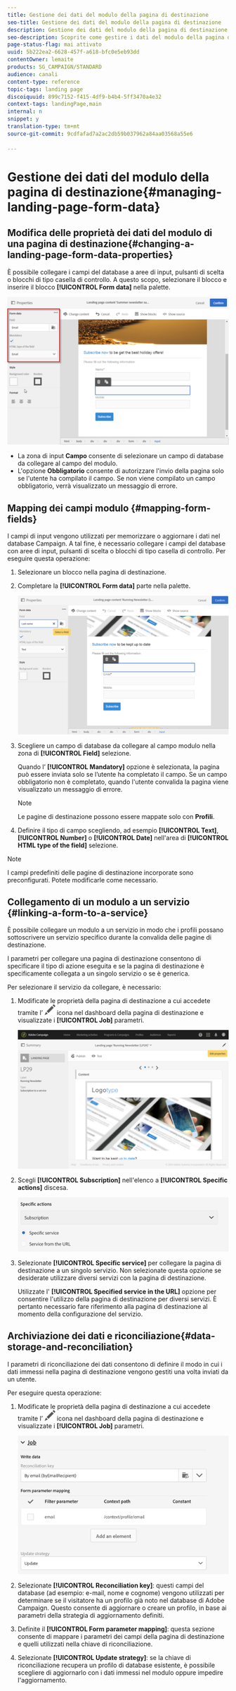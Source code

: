 ```yaml
---
title: Gestione dei dati del modulo della pagina di destinazione
seo-title: Gestione dei dati del modulo della pagina di destinazione
description: Gestione dei dati del modulo della pagina di destinazione
seo-description: Scoprite come gestire i dati del modulo della pagina di destinazione.
page-status-flag: mai attivato
uuid: 5b222ea2-6628-457f-a618-bfc0e5eb93dd
contentOwner: lemaite
products: SG_CAMPAIGN/STANDARD
audience: canali
content-type: reference
topic-tags: landing page
discoiquuid: 899c7152-f415-4df9-b4b4-5ff3470a4e32
context-tags: landingPage,main
internal: n
snippet: y
translation-type: tm+mt
source-git-commit: 9cdfafad7a2ac2db59b037962a84aa03568a55e6

---
```



# Gestione dei dati del modulo della pagina di destinazione{#managing-landing-page-form-data}

## Modifica delle proprietà dei dati del modulo di una pagina di destinazione{#changing-a-landing-page-form-data-properties}

È possibile collegare i campi del database a aree di input, pulsanti di scelta o blocchi di tipo casella di controllo. A questo scopo, selezionare il blocco e inserire il blocco **[!UICONTROL Form data]** nella palette.

![](assets/delivery_content_9.png)

* La zona di input **Campo** consente di selezionare un campo di database da collegare al campo del modulo.
* L'opzione **Obbligatorio** consente di autorizzare l'invio della pagina solo se l'utente ha compilato il campo. Se non viene compilato un campo obbligatorio, verrà visualizzato un messaggio di errore.

## Mapping dei campi modulo {#mapping-form-fields}

I campi di input vengono utilizzati per memorizzare o aggiornare i dati nel database Campaign. A tal fine, è necessario collegare i campi del database con aree di input, pulsanti di scelta o blocchi di tipo casella di controllo. Per eseguire questa operazione:

1. Selezionare un blocco nella pagina di destinazione.
1. Completare la **[!UICONTROL Form data]** parte nella palette.

   ![](assets/editing_lp_content_4.png)

1. Scegliere un campo di database da collegare al campo modulo nella zona di **[!UICONTROL Field]** selezione.

   Quando l’ **[!UICONTROL Mandatory]** opzione è selezionata, la pagina può essere inviata solo se l’utente ha completato il campo. Se un campo obbligatorio non è completato, quando l'utente convalida la pagina viene visualizzato un messaggio di errore.

   >[!NOTE]
   >
   >Le pagine di destinazione possono essere mappate solo con **Profili**.

1. Definire il tipo di campo scegliendo, ad esempio **[!UICONTROL Text]**, **[!UICONTROL Number]** o **[!UICONTROL Date]** nell'area di **[!UICONTROL HTML type of the field]** selezione.

>[!NOTE]
>
>I campi predefiniti delle pagine di destinazione incorporate sono preconfigurati. Potete modificarle come necessario.

## Collegamento di un modulo a un servizio {#linking-a-form-to-a-service}

È possibile collegare un modulo a un servizio in modo che i profili possano sottoscrivere un servizio specifico durante la convalida delle pagine di destinazione.

I parametri per collegare una pagina di destinazione consentono di specificare il tipo di azione eseguita e se la pagina di destinazione è specificamente collegata a un singolo servizio o se è generica.

Per selezionare il servizio da collegare, è necessario:

1. Modificate le proprietà della pagina di destinazione a cui accedete tramite l’ ![](assets/edit_darkgrey-24px.png) icona nel dashboard della pagina di destinazione e visualizzate i **[!UICONTROL Job]** parametri.

   ![](assets/lp_edit_properties_button.png)

1. Scegli **[!UICONTROL Subscription]** nell'elenco a **[!UICONTROL Specific actions]** discesa.

   ![](assets/lp_parameters_5.png)

1. Selezionate **[!UICONTROL Specific service]** per collegare la pagina di destinazione a un singolo servizio. Non selezionate questa opzione se desiderate utilizzare diversi servizi con la pagina di destinazione.

   Utilizzate l' **[!UICONTROL Specified service in the URL]** opzione per consentire l'utilizzo della pagina di destinazione per diversi servizi. È pertanto necessario fare riferimento alla pagina di destinazione al momento della configurazione del servizio.

## Archiviazione dei dati e riconciliazione{#data-storage-and-reconciliation}

I parametri di riconciliazione dei dati consentono di definire il modo in cui i dati immessi nella pagina di destinazione vengono gestiti una volta inviati da un utente.

Per eseguire questa operazione:

1. Modificate le proprietà della pagina di destinazione a cui accedete tramite l’ ![](assets/edit_darkgrey-24px.png) icona nel dashboard della pagina di destinazione e visualizzate i **[!UICONTROL Job]** parametri.

   ![](assets/lp_parameters_4.png)

1. Selezionate **[!UICONTROL Reconciliation key]**: questi campi del database (ad esempio: e-mail, nome e cognome) vengono utilizzati per determinare se il visitatore ha un profilo già noto nel database di Adobe Campaign. Questo consente di aggiornare o creare un profilo, in base ai parametri della strategia di aggiornamento definiti.
1. Definite il **[!UICONTROL Form parameter mapping]**: questa sezione consente di mappare i parametri dei campi della pagina di destinazione e quelli utilizzati nella chiave di riconciliazione.
1. Selezionate **[!UICONTROL Update strategy]**: se la chiave di riconciliazione recupera un profilo di database esistente, è possibile scegliere di aggiornarlo con i dati immessi nel modulo oppure impedire l'aggiornamento.

